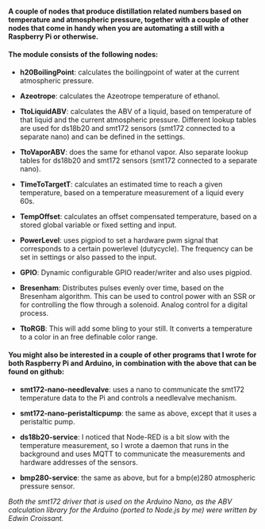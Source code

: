 #### A couple of nodes that produce distillation related numbers based on temperature and atmospheric pressure, together with a couple of other nodes that come in handy when you are automating a still with a Raspberry Pi or otherwise.

#### The module consists of the following nodes:


* **h20BoilingPoint**: calculates the boilingpoint of water at the current atmospheric pressure.


* **Azeotrope**:  calculates the Azeotrope temperature of ethanol.


* **TtoLiquidABV**: calculates the ABV of a liquid, based on temperature of that liquid and the current atmospheric pressure. Different lookup tables are used for ds18b20 and smt172 sensors (smt172 connected to a separate nano) and can be defined in the settings.


* **TtoVaporABV**:  does the same for ethanol vapor. Also separate lookup tables for ds18b20 and smt172 sensors (smt172 connected to a separate nano).


* **TimeToTargetT**: calculates an estimated time to reach a given temperature, based on a temperature measurement of a liquid every 60s.


* **TempOffset**: calculates an offset compensated temperature, based on a stored global variable or fixed setting and input.


* **PowerLevel**: uses pigpiod to set a hardware pwm signal that corresponds to a certain powerlevel (dutycycle). The frequency can be set in settings or also passed to the input.


* **GPIO**: Dynamic configurable GPIO reader/writer and also uses pigpiod.


* **Bresenham**: Distributes pulses evenly over time, based on the Bresenham algorithm. This can be used to control power with an SSR or for controlling the flow through a solenoid. Analog control for a digital process.


* **TtoRGB**: This will add some bling to your still. It converts a temperature to a color in an free definable color range.

#### You might also be interested in a couple of other programs that I wrote for both Raspberry Pi and Arduino, in combination with the above that can be found on github:

* **smt172-nano-needlevalve**: uses a nano to communicate the smt172 temperature data to the Pi and controls a needlevalve mechanism.

* **smt172-nano-peristalticpump**: the same as above, except that it uses a peristaltic pump.

* **ds18b20-service**: I noticed that Node-RED is a bit slow with the temperature measurement, so I wrote a daemon that runs in the background and uses MQTT to communicate the measurements and hardware addresses of the sensors.

* **bmp280-service**: the same as above, but for a bmp(e)280 atmospheric pressure sensor.


*Both the smt172 driver that is used on the Arduino Nano, as the ABV calculation library for the Arduino (ported to Node.js by me) were written by Edwin Croissant.*
